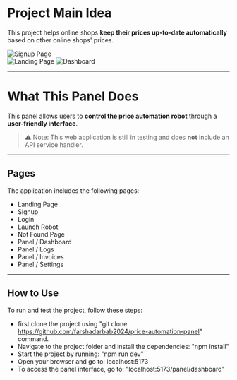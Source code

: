 # Project Main Idea

This project helps online shops **keep their prices up-to-date automatically** based on other online shops' prices.  

![Signup Page](https://github.com/farshadarbab2024/price-automation-panel/blob/main/src/assets/screenshots/signup.png)  
![Landing Page](https://github.com/farshadarbab2024/price-automation-panel/blob/main/src/assets/screenshots/landing-page.png)
![Dashboard](https://github.com/farshadarbab2024/price-automation-panel/blob/main/src/assets/screenshots/dashboard.png)

---

# What This Panel Does

This panel allows users to **control the price automation robot** through a **user-friendly interface**.  
> ⚠️ Note: This web application is still in testing and does **not** include an API service handler.  

---

## Pages

The application includes the following pages:  

- Landing Page  
- Signup  
- Login  
- Launch Robot  
- Not Found Page  
- Panel / Dashboard  
- Panel / Logs  
- Panel / Invoices  
- Panel / Settings  

---

## How to Use

To run and test the project, follow these steps:  

- first clone the project using "git clone https://github.com/farshadarbab2024/price-automation-panel" command.
- Navigate to the project folder and install the dependencies: "npm install"
- Start the project by running: "npm run dev"
- Open your browser and go to: localhost:5173
- To access the panel interface, go to: "localhost:5173/panel/dashboard"

